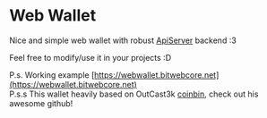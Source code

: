 #  Web Wallet
Nice and simple web wallet with robust [ApiServer](https://github.com/bitweb-project/api-server) backend :3

Feel free to modify/use it in your projects :D

P.s. Working example [https://webwallet.bitwebcore.net](https://webwallet.bitwebcore.net)  
P.s.s This wallet heavily based on OutCast3k [coinbin](http://github.com/OutCast3k/coinbin), check out his awesome github!
